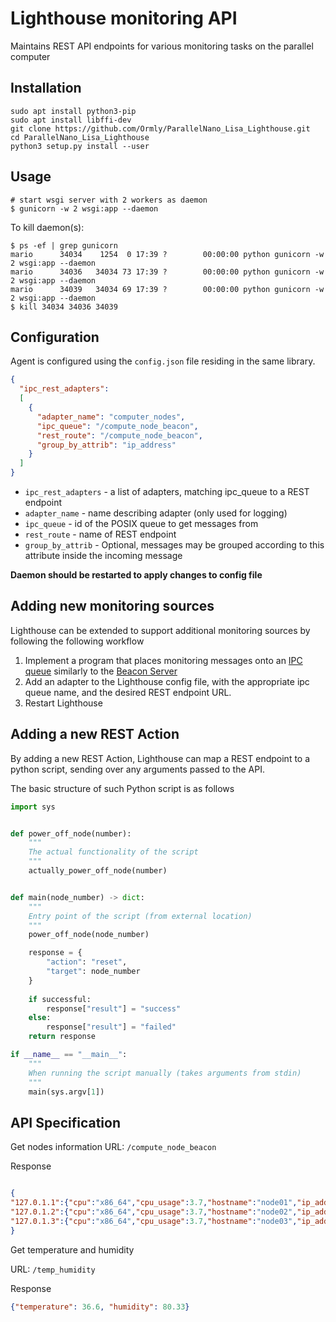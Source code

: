 # Lighthouse monitoring API

Maintains REST API endpoints for various monitoring tasks on the parallel computer

## Installation 
```shell script
sudo apt install python3-pip
sudo apt install libffi-dev
git clone https://github.com/Ormly/ParallelNano_Lisa_Lighthouse.git
cd ParallelNano_Lisa_Lighthouse
python3 setup.py install --user
``` 

## Usage
```shell script
# start wsgi server with 2 workers as daemon
$ gunicorn -w 2 wsgi:app --daemon
```

To kill daemon(s):

```shell script
$ ps -ef | grep gunicorn
mario      34034    1254  0 17:39 ?        00:00:00 python gunicorn -w 2 wsgi:app --daemon
mario      34036   34034 73 17:39 ?        00:00:00 python gunicorn -w 2 wsgi:app --daemon
mario      34039   34034 69 17:39 ?        00:00:00 python gunicorn -w 2 wsgi:app --daemon
$ kill 34034 34036 34039
```

## Configuration
Agent is configured using the ```config.json``` file residing in the same library.

```json
{
  "ipc_rest_adapters":
  [
    {
      "adapter_name": "computer_nodes",
      "ipc_queue": "/compute_node_beacon",
      "rest_route": "/compute_node_beacon",
      "group_by_attrib": "ip_address"
    }
  ]
}
```
* ```ipc_rest_adapters``` - a list of adapters, matching ipc_queue to a REST endpoint
* ```adapter_name``` - name describing adapter (only used for logging)
* ```ipc_queue``` - id of the POSIX queue to get messages from 
* ```rest_route``` - name of REST endpoint
* ```group_by_attrib``` - Optional, messages may be grouped according to this attribute inside the incoming message

**Daemon should be restarted to apply changes to config file**

## Adding new monitoring sources
Lighthouse can be extended to support additional monitoring sources by following the following workflow

1. Implement a program that places monitoring messages onto an [IPC queue](https://pythonhosted.org/ipcqueue/) similarly to the [Beacon Server](https://github.com/Ormly/ParallelNano_Lisa_Beacon)
1. Add an adapter to the Lighthouse config file, with the appropriate ipc queue name, and the desired REST endpoint URL.
1. Restart Lighthouse

## Adding a new REST Action
By adding a new REST Action, Lighthouse can map a REST endpoint to a python script, sending over any arguments passed to the API.

The basic structure of such Python script is as follows
```python
import sys


def power_off_node(number):
	"""
	The actual functionality of the script
	"""
	actually_power_off_node(number)


def main(node_number) -> dict:
	"""
	Entry point of the script (from external location)
	"""
	power_off_node(node_number)

    response = {
        "action": "reset",
        "target": node_number
    }
   
    if successful:
        response["result"] = "success"
    else:
        response["result"] = "failed"
    return response

if __name__ == "__main__":
	"""
	When running the script manually (takes arguments from stdin)
	"""
	main(sys.argv[1])
``` 

## API Specification
Get nodes information
URL: ```/compute_node_beacon```

Response
```json

{
"127.0.1.1":{"cpu":"x86_64","cpu_usage":3.7,"hostname":"node01","ip_address":"127.0.1.1","mem_usage":8.5540755014172,"platform":"Linux-5.4.0-48-generic-x86_64-with-glibc2.29","system":"Linux"},
"127.0.1.2":{"cpu":"x86_64","cpu_usage":3.7,"hostname":"node02","ip_address":"127.0.1.2","mem_usage":8.5540755014172,"platform":"Linux-5.4.0-48-generic-x86_64-with-glibc2.29","system":"Linux"},
"127.0.1.3":{"cpu":"x86_64","cpu_usage":3.7,"hostname":"node03","ip_address":"127.0.1.3","mem_usage":8.5540755014172,"platform":"Linux-5.4.0-48-generic-x86_64-with-glibc2.29","system":"Linux"}
}
```

Get temperature and humidity

URL: ```/temp_humidity```

Response
```json
{"temperature": 36.6, "humidity": 80.33}
```




```

